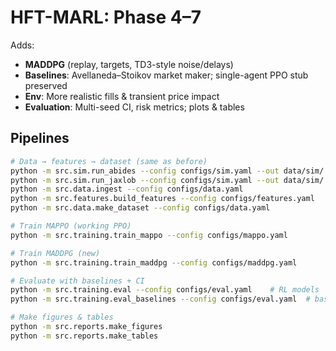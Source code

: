 # HFT-MARL: Phase 4–7

Adds:
- **MADDPG** (replay, targets, TD3-style noise/delays)
- **Baselines**: Avellaneda–Stoikov market maker; single-agent PPO stub preserved
- **Env**: More realistic fills & transient price impact
- **Evaluation**: Multi-seed CI, risk metrics; plots & tables

## Pipelines
```bash
# Data → features → dataset (same as before)
python -m src.sim.run_abides --config configs/sim.yaml --out data/sim/
python -m src.sim.run_jaxlob --config configs/sim.yaml --out data/sim/
python -m src.data.ingest --config configs/data.yaml
python -m src.features.build_features --config configs/features.yaml
python -m src.data.make_dataset --config configs/data.yaml

# Train MAPPO (working PPO)
python -m src.training.train_mappo --config configs/mappo.yaml

# Train MADDPG (new)
python -m src.training.train_maddpg --config configs/maddpg.yaml

# Evaluate with baselines + CI
python -m src.training.eval --config configs/eval.yaml    # RL models
python -m src.training.eval_baselines --config configs/eval.yaml  # baselines

# Make figures & tables
python -m src.reports.make_figures
python -m src.reports.make_tables
```
